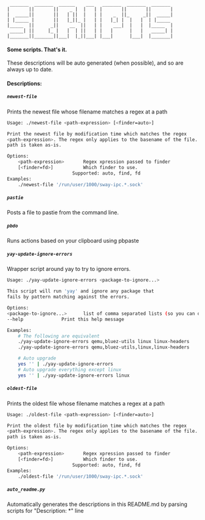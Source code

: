 ```
 _______  _______  ______    ___   _______  _______  _______
|       ||       ||    _ |  |   | |       ||       ||       |
|  _____||       ||   | ||  |   | |    _  ||_     _||  _____|
| |_____ |       ||   |_||_ |   | |   |_| |  |   |  | |_____
|_____  ||      _||    __  ||   | |    ___|  |   |  |_____  |
 _____| ||     |_ |   |  | ||   | |   |      |   |   _____| |
|_______||_______||___|  |_||___| |___|      |___|  |_______|
```
#### Some scripts. That's it.

These descriptions will be auto generated (when possible), and so are
always up to date.

#### Descriptions:
##### `newest-file`
Prints the newest file whose filename matches a regex at a path
```sh
Usage: ./newest-file <path-expression> [<finder=auto>]

Print the newest file by modification time which matches the regex
<path-expression>. The regex only applies to the basename of the file. The
path is taken as-is.

Options:
	<path-expression> 		Regex xpression passed to finder
	[<finder=fd>] 			Which finder to use.
					    Supported: auto, find, fd
Examples:
	./newest-file '/run/user/1000/sway-ipc.*.sock'

```

##### `pastie`
Posts a file to pastie from the command line.

##### `pbdo`
Runs actions based on your clipboard using pbpaste

##### `yay-update-ignore-errors`
Wrapper script around yay to try to ignore errors.
```sh
Usage: ./yay-update-ignore-errors <package-to-ignore...>

This script will run 'yay' and ignore any package that
fails by pattern matching against the errors.

Options:
<package-to-ignore...> 		list of comma separated lists (so you can do either)
--help 				Print this help message

Examples:
	# The following are equivalent
	./yay-update-ignore-errors qemu,bluez-utils linux linux-headers
	./yay-update-ignore-errors qemu,bluez-utils,linux,linux-headers

	# Auto upgrade
	yes '' | ./yay-update-ignore-errors
	# Auto upgrade everything except linux
	yes '' | ./yay-update-ignore-errors linux

```

##### `oldest-file`
Prints the oldest file whose filename matches a regex at a path
```sh
Usage: ./oldest-file <path-expression> [<finder=auto>]

Print the oldest file by modification time which matches the regex
<path-expression>. The regex only applies to the basename of the file. The
path is taken as-is.

Options:
	<path-expression> 		Regex xpression passed to finder
	[<finder=fd>] 			Which finder to use.
					    Supported: auto, find, fd
Examples:
	./oldest-file '/run/user/1000/sway-ipc.*.sock'

```

##### `auto_readme.py`
Automatically generates the descriptions in this README.md by parsing scripts for "Description: *" line

